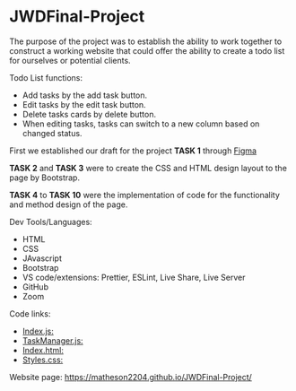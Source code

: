 # JWDFinal-Project

The purpose of the project was to establish the ability to work together to construct a working website that could offer the ability to create a todo list for ourselves or potential clients. 

Todo List functions:
- Add tasks by the add task button.
- Edit tasks by the edit task button.
- Delete tasks cards by delete button.
- When editing tasks, tasks can switch to a new column based on changed status. 


First we established our draft for the project **TASK 1** through [Figma](https://www.figma.com/file/GzxCKHSbgq1G7h2iMkS2s2/Wireframe)

**TASK 2** and **TASK 3** were to create the CSS and HTML design layout to the page by Bootstrap.

**TASK 4** to   **TASK 10** were the implementation of code for the functionality and method design of the page.

Dev Tools/Languages:
- HTML
- CSS
- JAvascript
- Bootstrap
- VS code/extensions: Prettier, ESLint, Live Share, Live Server
- GitHub
- Zoom

Code links:
- [Index.js:](https://github.com/Matheson2204/JWDFinal-Project/blob/main/js/index.js)
- [TaskManager.js:](https://github.com/Matheson2204/JWDFinal-Project/blob/main/js/taskManager.js)
- [Index.html:](https://github.com/Matheson2204/JWDFinal-Project/blob/main/index.html)
- [Styles.css:](https://github.com/Matheson2204/JWDFinal-Project/blob/main/styles.css)

Website page:
https://matheson2204.github.io/JWDFinal-Project/

